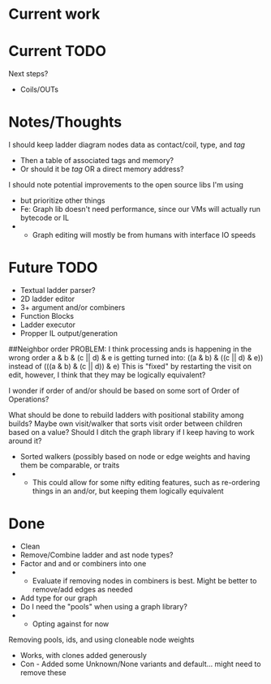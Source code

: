 # Current work

# Current TODO
Next steps?

- Coils/OUTs

# Notes/Thoughts
I should keep ladder diagram nodes data as contact/coil, type, and _tag_
- Then a table of associated tags and memory?
- Or should it be _tag_ OR a direct memory address?

I should note potential improvements to the open source libs I'm using
- but prioritize other things
- Fe: Graph lib doesn't need performance, since our VMs will actually run bytecode or IL
- - Graph editing will mostly be from humans with interface IO speeds


# Future TODO
- Textual ladder parser?
- 2D ladder editor
- 3+ argument and/or combiners
- Function Blocks
- Ladder executor
- Propper IL output/generation

##Neighbor order
PROBLEM: I think processing ands is happening in the wrong order
  a & b & (c || d) & e is getting turned into: ((a & b) & ((c || d) & e)) instead of
                                               (((a & b) & (c || d)) & e)
This is "fixed" by restarting the visit on edit, however,
  I think that they may be logically equivalent?

I wonder if order of and/or should be based on some sort of Order of Operations?

What should be done to rebuild ladders with positional stability among builds?
  Maybe own visit/walker that sorts visit order between children based on a value?
  Should I ditch the graph library if I keep having to work around it?
- Sorted walkers (possibly based on node or edge weights and having them be comparable, or traits
- - This could allow for some nifty editing features, such as re-ordering things in an and/or,
but keeping them logically equivalent

# Done
- Clean
- Remove/Combine ladder and ast node types?
- Factor and and or combiners into one
- - Evaluate if removing nodes in combiners is best. Might be better to remove/add edges as needed
- Add type for our graph
- Do I need the "pools" when using a graph library?
- - Opting against for now

Removing pools, ids, and using cloneable node weights
- Works, with clones added generously
- Con - Added some Unknown/None variants and default... might need to remove these
